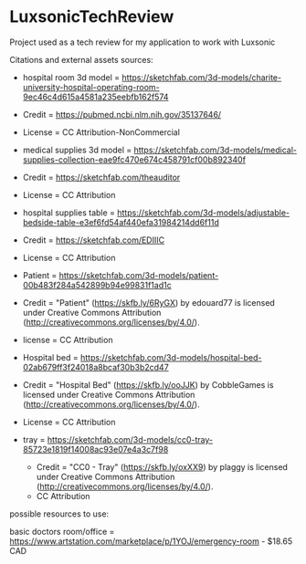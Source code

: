 # LuxsonicTechReview
Project used as a tech review for my application to work with Luxsonic


Citations and external assets sources: 
 - hospital room 3d model = https://sketchfab.com/3d-models/charite-university-hospital-operating-room-9ec46c4d615a4581a235eebfb162f574
  - Credit = https://pubmed.ncbi.nlm.nih.gov/35137646/
  - License = CC Attribution-NonCommercial

 - medical supplies 3d model =  https://sketchfab.com/3d-models/medical-supplies-collection-eae9fc470e674c458791cf00b892340f
  - Credit = https://sketchfab.com/theauditor
  - License = CC Attribution

 - hospital supplies table = https://sketchfab.com/3d-models/adjustable-bedside-table-e3ef6fd54af440efa31984214dd6f11d
  - Credit = https://sketchfab.com/EDIIIC
  - License = CC Attribution
 
 - Patient = https://sketchfab.com/3d-models/patient-00b483f284a542899b94e99831f1ad1c
  - Credit = "Patient" (https://skfb.ly/6RyGX) by edouard77 is licensed under Creative Commons Attribution (http://creativecommons.org/licenses/by/4.0/).
  - license = CC Attribution

 - Hospital bed = https://sketchfab.com/3d-models/hospital-bed-02ab679ff3f24018a8bcaf30b3b2cd47
  - Credit =  "Hospital Bed" (https://skfb.ly/ooJJK) by CobbleGames is licensed under Creative Commons Attribution (http://creativecommons.org/licenses/by/4.0/).
  - License = CC Attribution

  - tray = https://sketchfab.com/3d-models/cc0-tray-85723e1819f14008ac93e07e4a3c7f98
    - Credit = "CC0 - Tray" (https://skfb.ly/oxXX9) by plaggy is licensed under Creative Commons Attribution (http://creativecommons.org/licenses/by/4.0/).
    - CC Attribution




  possible resources to use:

  basic doctors room/office = https://www.artstation.com/marketplace/p/1YOJ/emergency-room
    - $18.65 CAD